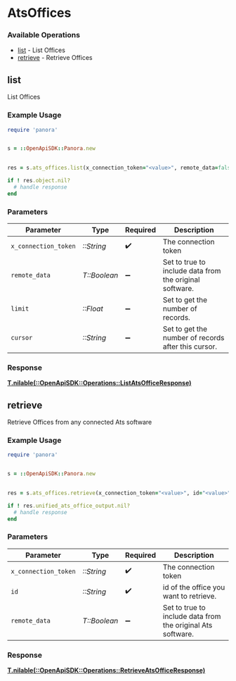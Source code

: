 # AtsOffices


### Available Operations

* [list](#list) - List Offices
* [retrieve](#retrieve) - Retrieve Offices

## list

List Offices

### Example Usage

```ruby
require 'panora'


s = ::OpenApiSDK::Panora.new

    
res = s.ats_offices.list(x_connection_token="<value>", remote_data=false, limit=7685.78, cursor="<value>")

if ! res.object.nil?
  # handle response
end

```

### Parameters

| Parameter                                               | Type                                                    | Required                                                | Description                                             |
| ------------------------------------------------------- | ------------------------------------------------------- | ------------------------------------------------------- | ------------------------------------------------------- |
| `x_connection_token`                                    | *::String*                                              | :heavy_check_mark:                                      | The connection token                                    |
| `remote_data`                                           | *T::Boolean*                                            | :heavy_minus_sign:                                      | Set to true to include data from the original software. |
| `limit`                                                 | *::Float*                                               | :heavy_minus_sign:                                      | Set to get the number of records.                       |
| `cursor`                                                | *::String*                                              | :heavy_minus_sign:                                      | Set to get the number of records after this cursor.     |


### Response

**[T.nilable(::OpenApiSDK::Operations::ListAtsOfficeResponse)](../../models/operations/listatsofficeresponse.md)**


## retrieve

Retrieve Offices from any connected Ats software

### Example Usage

```ruby
require 'panora'


s = ::OpenApiSDK::Panora.new

    
res = s.ats_offices.retrieve(x_connection_token="<value>", id="<value>", remote_data=false)

if ! res.unified_ats_office_output.nil?
  # handle response
end

```

### Parameters

| Parameter                                                   | Type                                                        | Required                                                    | Description                                                 |
| ----------------------------------------------------------- | ----------------------------------------------------------- | ----------------------------------------------------------- | ----------------------------------------------------------- |
| `x_connection_token`                                        | *::String*                                                  | :heavy_check_mark:                                          | The connection token                                        |
| `id`                                                        | *::String*                                                  | :heavy_check_mark:                                          | id of the office you want to retrieve.                      |
| `remote_data`                                               | *T::Boolean*                                                | :heavy_minus_sign:                                          | Set to true to include data from the original Ats software. |


### Response

**[T.nilable(::OpenApiSDK::Operations::RetrieveAtsOfficeResponse)](../../models/operations/retrieveatsofficeresponse.md)**


